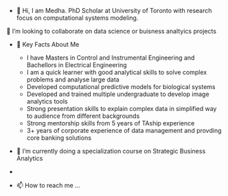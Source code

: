 - 👋 Hi, I am Medha. PhD Scholar at University of Toronto with research focus on computational systems modeling. 

 💞️ I’m looking to collaborate on data science or buisness analtyics projects

- 👀 Key Facts About Me
    - I have Masters in Control and Instrumental Engineering and Bachellors in Electrical Engineering
    - I am a quick learner with good analytical skills to solve complex problems and analyse large data
    - Developed computational predictive models for biological systems
    - Developed and trained multiple undergraduate to develop image analytics tools
    - Strong presentation skills to explain complex data in simplified way to audience from different backgrounds
    - Strong mentorship skills from 5 years of TAship experience
    - 3+ years of corporate experience of data management and provding core banking solutions
    
    
    
- 🌱 I’m currently doing a specialization course on Strategic Business Analytics
-
- 📫 How to reach me ...

<!---
medha7575/medha7575 is a ✨ special ✨ repository because its `README.md` (this file) appears on your GitHub profile.
You can click the Preview link to take a look at your changes.
--->
